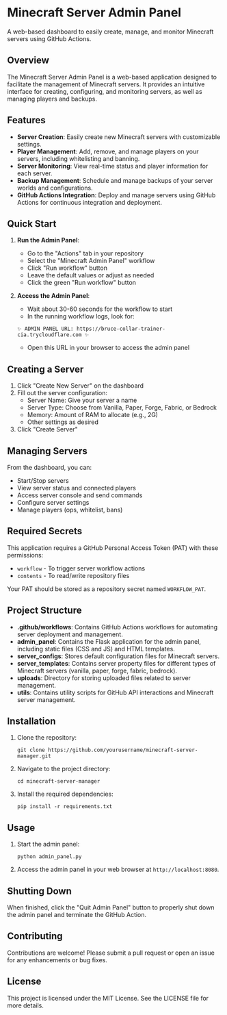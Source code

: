 
# Minecraft Server Admin Panel

A web-based dashboard to easily create, manage, and monitor Minecraft servers using GitHub Actions.

## Overview
The Minecraft Server Admin Panel is a web-based application designed to facilitate the management of Minecraft servers. It provides an intuitive interface for creating, configuring, and monitoring servers, as well as managing players and backups.

## Features
- **Server Creation**: Easily create new Minecraft servers with customizable settings.
- **Player Management**: Add, remove, and manage players on your servers, including whitelisting and banning.
- **Server Monitoring**: View real-time status and player information for each server.
- **Backup Management**: Schedule and manage backups of your server worlds and configurations.
- **GitHub Actions Integration**: Deploy and manage servers using GitHub Actions for continuous integration and deployment.

## Quick Start

1. **Run the Admin Panel**:
   - Go to the "Actions" tab in your repository
   - Select the "Minecraft Admin Panel" workflow
   - Click "Run workflow" button
   - Leave the default values or adjust as needed
   - Click the green "Run workflow" button

2. **Access the Admin Panel**:
   - Wait about 30-60 seconds for the workflow to start
   - In the running workflow logs, look for:
   ```
   ✨ ADMIN PANEL URL: https://bruce-collar-trainer-cia.trycloudflare.com ✨
   ```
   - Open this URL in your browser to access the admin panel

## Creating a Server

1. Click "Create New Server" on the dashboard
2. Fill out the server configuration:
   - Server Name: Give your server a name
   - Server Type: Choose from Vanilla, Paper, Forge, Fabric, or Bedrock
   - Memory: Amount of RAM to allocate (e.g., 2G)
   - Other settings as desired
3. Click "Create Server"

## Managing Servers

From the dashboard, you can:
- Start/Stop servers
- View server status and connected players
- Access server console and send commands
- Configure server settings
- Manage players (ops, whitelist, bans)

## Required Secrets

This application requires a GitHub Personal Access Token (PAT) with these permissions:
- `workflow` - To trigger server workflow actions
- `contents` - To read/write repository files

Your PAT should be stored as a repository secret named `WORKFLOW_PAT`.

## Project Structure
- **.github/workflows**: Contains GitHub Actions workflows for automating server deployment and management.
- **admin_panel**: Contains the Flask application for the admin panel, including static files (CSS and JS) and HTML templates.
- **server_configs**: Stores default configuration files for Minecraft servers.
- **server_templates**: Contains server property files for different types of Minecraft servers (vanilla, paper, forge, fabric, bedrock).
- **uploads**: Directory for storing uploaded files related to server management.
- **utils**: Contains utility scripts for GitHub API interactions and Minecraft server management.

## Installation
1. Clone the repository:
   ```
   git clone https://github.com/yourusername/minecraft-server-manager.git
   ```
2. Navigate to the project directory:
   ```
   cd minecraft-server-manager
   ```
3. Install the required dependencies:
   ```
   pip install -r requirements.txt
   ```

## Usage
1. Start the admin panel:
   ```
   python admin_panel.py
   ```
2. Access the admin panel in your web browser at `http://localhost:8080`.

## Shutting Down

When finished, click the "Quit Admin Panel" button to properly shut down the admin panel and terminate the GitHub Action.

## Contributing
Contributions are welcome! Please submit a pull request or open an issue for any enhancements or bug fixes.

## License
This project is licensed under the MIT License. See the LICENSE file for more details.
